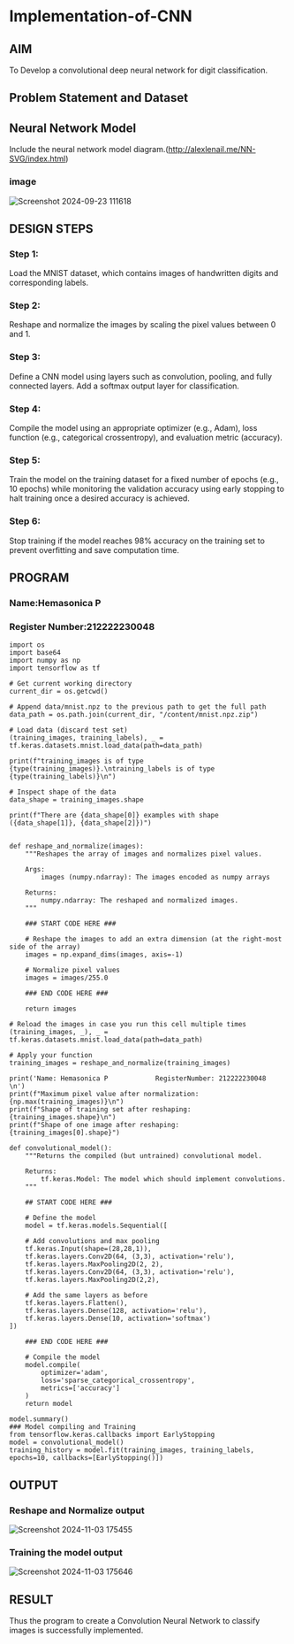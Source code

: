 # Implementation-of-CNN

## AIM

To Develop a convolutional deep neural network for digit classification.

## Problem Statement and Dataset

## Neural Network Model

Include the neural network model diagram.(http://alexlenail.me/NN-SVG/index.html)

### image

![Screenshot 2024-09-23 111618](https://github.com/user-attachments/assets/9b8d1c38-b4ef-4b7a-a88e-ebc2b52a90b5)


## DESIGN STEPS

### Step 1:
Load the MNIST dataset, which contains images of handwritten digits and corresponding labels.

### Step 2:
Reshape and normalize the images by scaling the pixel values between 0 and 1.

### Step 3:
Define a CNN model using layers such as convolution, pooling, and fully connected layers. Add a softmax output layer for classification.

### Step 4:
Compile the model using an appropriate optimizer (e.g., Adam), loss function (e.g., categorical crossentropy), and evaluation metric (accuracy).

### Step 5:
Train the model on the training dataset for a fixed number of epochs (e.g., 10 epochs) while monitoring the validation accuracy using early stopping to halt training once a desired accuracy is achieved.

### Step 6:
Stop training if the model reaches 98% accuracy on the training set to prevent overfitting and save computation time.


## PROGRAM

### Name:Hemasonica P
### Register Number:212222230048

```
import os
import base64
import numpy as np
import tensorflow as tf

# Get current working directory
current_dir = os.getcwd()

# Append data/mnist.npz to the previous path to get the full path
data_path = os.path.join(current_dir, "/content/mnist.npz.zip")

# Load data (discard test set)
(training_images, training_labels), _ = tf.keras.datasets.mnist.load_data(path=data_path)

print(f"training_images is of type {type(training_images)}.\ntraining_labels is of type {type(training_labels)}\n")

# Inspect shape of the data
data_shape = training_images.shape

print(f"There are {data_shape[0]} examples with shape ({data_shape[1]}, {data_shape[2]})")


def reshape_and_normalize(images):
    """Reshapes the array of images and normalizes pixel values.

    Args:
        images (numpy.ndarray): The images encoded as numpy arrays

    Returns:
        numpy.ndarray: The reshaped and normalized images.
    """

    ### START CODE HERE ###

    # Reshape the images to add an extra dimension (at the right-most side of the array)
    images = np.expand_dims(images, axis=-1)

    # Normalize pixel values
    images = images/255.0

    ### END CODE HERE ###

    return images

# Reload the images in case you run this cell multiple times
(training_images, _), _ = tf.keras.datasets.mnist.load_data(path=data_path)

# Apply your function
training_images = reshape_and_normalize(training_images)

print('Name: Hemasonica P            RegisterNumber: 212222230048        \n')
print(f"Maximum pixel value after normalization: {np.max(training_images)}\n")
print(f"Shape of training set after reshaping: {training_images.shape}\n")
print(f"Shape of one image after reshaping: {training_images[0].shape}")

def convolutional_model():
    """Returns the compiled (but untrained) convolutional model.

    Returns:
        tf.keras.Model: The model which should implement convolutions.
    """

    ## START CODE HERE ###

    # Define the model
    model = tf.keras.models.Sequential([

    # Add convolutions and max pooling
    tf.keras.Input(shape=(28,28,1)),
    tf.keras.layers.Conv2D(64, (3,3), activation='relu'),
    tf.keras.layers.MaxPooling2D(2, 2),
    tf.keras.layers.Conv2D(64, (3,3), activation='relu'),
    tf.keras.layers.MaxPooling2D(2,2),

    # Add the same layers as before
    tf.keras.layers.Flatten(),
    tf.keras.layers.Dense(128, activation='relu'),
    tf.keras.layers.Dense(10, activation='softmax')
])

    ### END CODE HERE ###

    # Compile the model
    model.compile(
		optimizer='adam',
		loss='sparse_categorical_crossentropy',
		metrics=['accuracy']
	)
    return model

model.summary()
### Model compiling and Training
from tensorflow.keras.callbacks import EarlyStopping
model = convolutional_model()
training_history = model.fit(training_images, training_labels, epochs=10, callbacks=[EarlyStopping()])
```
## OUTPUT

### Reshape and Normalize output
![Screenshot 2024-11-03 175455](https://github.com/user-attachments/assets/1902ffac-04a0-4123-b185-778b08fca89a)




### Training the model output

![Screenshot 2024-11-03 175646](https://github.com/user-attachments/assets/c51fd96d-38fb-46a5-8330-2d187d2c7f5e)




## RESULT
Thus the program to create a Convolution Neural Network to classify images is successfully implemented.
